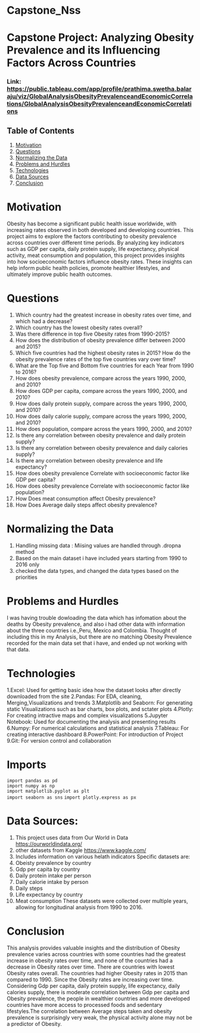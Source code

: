# Capstone_Nss
# Capstone Project: Analyzing Obesity Prevalence and its Influencing Factors Across Countries

### Link: https://public.tableau.com/app/profile/prathima.swetha.balaraju/viz/GlobalAnalysisObesityPrevalenceandEconomicCorrelations/GlobalAnalysisObesityPrevalenceandEconomicCorrelations

## Table of Contents
1. [Motivation](#Motivation)
2. [Questions](#Questions)
3. [Normalizing the Data](#normalizing-the-data)
4. [Problems and Hurdles](#problems-and-hurdles)
4. [Technologies](#Technologies)
5. [Data Sources](#data-sources)
6. [Conclusion](#conclusion)


# Motivation
Obesity has become a significant public health issue worldwide, with increasing rates observed in both developed and developing countries. This project aims to explore the factors contributing to obesity prevalence across countries over different time periods. By analyzing key indicators such as GDP per capita, daily protein supply, life expectancy, physical activity, meat consumption and population, this project provides insights into how socioeconomic factors influence obesity rates. These insights can help inform public health policies, promote healthier lifestyles, and ultimately improve public health outcomes.

# Questions
1. Which country had the greatest increase in obesity rates over time, and which had a decrease?  
2. Which country has the lowest obesity rates overall?
3. Was there difference in top five Obesity rates from 1990-2015? 
4. How does the distribution of obesity prevalence differ between 2000 and 2015?
5. Which five countries had the highest obesity rates in 2015? How do the obesity prevalence rates of the top five countries vary over time?
6. What are the Top five and Bottom five countries for each Year from 1990 to 2016?
7. How does obesity prevalence, compare across the years 1990, 2000, and 2010?
8. How does GDP per capita, compare across the years 1990, 2000, and 2010?
9. How does daily protein supply, compare across the years 1990, 2000, and 2010?
10. How does daily calorie supply, compare across the years 1990, 2000, and 2010?
11. How does population, compare across the years 1990, 2000, and 2010?
12. Is there any correlation between obesity prevalence and daily protein supply?
13. Is there any correlation between obesity prevalence and daily calories supply?
14. Is there any correlation between obesity prevalence and life expectancy?
15. How does obesity prevalence Correlate with socioeconomic factor like GDP per capita?
16. How does obesity prevalence Correlate with socioeconomic factor like population?
17. How Does meat consumption affect  Obesity prevalence?
18. How Does Average daily steps affect obesity prevalence?



# Normalizing the Data
 1. Handling missing data : Miising values are handled through .dropna method 
 2. Based on the main dataset i have included years starting from 1990 to 2016 only
 3. checked the data types, and changed the data types based on the priorities

# Problems and Hurdles
 I was having trouble dowloading the data which has infomation about the deaths by Obesity prevalence, and also i had other data with information about the three countries i.e.,Peru, Mexico and Colombia. Thought of including this in my Analysis, but there are no matching Obesity Prevalence recorded for the main data set that i have, and ended up not working with that data.

# Technologies
1.Excel: Used for getting basic idea how the dataset looks after directly downloaded from the site
2.Pandas: For EDA, cleaning, Merging,Visualizations and trends 
3.Matplotlib and Seaborn: For generating static Visualizations such as bar charts, box plots, and sctater plots
4.Plotly: For creating intractive maps and complex visualizations
5.Jupyter Notebook: Used for documenting the analysis and presenting results
6.Numpy: For numerical calculations and statistical analysis
7.Tableau: For creating interactive dashboard
8.PowerPoint: For introduction of Project
9.Git: For version control and collaboration

# Imports
 `import pandas as pd`   
 `import numpy as np`  
 `import matplotlib.pyplot as plt`  
 `import seaborn as sns`
 `import plotly.express as px`

# Data Sources:
1. This project uses data from Our World in Data https://ourworldindata.org/
2. other datasets from Kaggle https://www.kaggle.com/ 
3. Includes information on various helath indicators
   Specific datasets are:
1. Obeisty prevalence by country
2. Gdp per capita by country
3. Daily protein intake per person
4. Daily calorie intake by person
5. Daily steps 
6. Life expectancy by country
7. Meat consumption
   These datasets were collected over multiple years, allowing for longitudinal analysis from 1990 to 2016.

# Conclusion
This analysis provides valuable insights and the distribution of Obesity prevalence varies across countries with some countries had the greatest increase in obesity rates over time, and none of the countries had a decrease in Obesity rates over time. There are countries with lowest Obesity rates overall. The countries had higher 
Obesity rates in 2015 than compared to 1990. Since the Obesity rates are increasing over time. Considering Gdp per capita, daily protein supply, life expectancy, daily calories supply, there is moderate correlation between Gdp per capita and Obesity prevalence, the people in wealthier countries and more developed countries have more access to processed foods and sedentary lifestyles.The correlation between Average steps taken and obesity prevalence is surprisingly very weak, the physical activity alone may not be a predictor of Obesity. 





